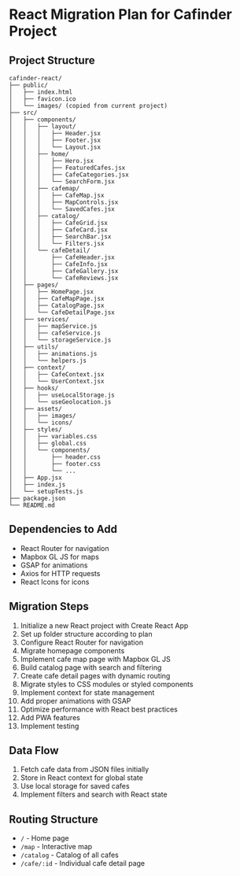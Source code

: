 # React Migration Plan for Cafinder Project

## Project Structure
```
cafinder-react/
├── public/
│   ├── index.html
│   ├── favicon.ico
│   └── images/ (copied from current project)
├── src/
│   ├── components/
│   │   ├── layout/
│   │   │   ├── Header.jsx
│   │   │   ├── Footer.jsx
│   │   │   └── Layout.jsx
│   │   ├── home/
│   │   │   ├── Hero.jsx
│   │   │   ├── FeaturedCafes.jsx
│   │   │   ├── CafeCategories.jsx
│   │   │   └── SearchForm.jsx
│   │   ├── cafemap/
│   │   │   ├── CafeMap.jsx
│   │   │   ├── MapControls.jsx
│   │   │   └── SavedCafes.jsx
│   │   ├── catalog/
│   │   │   ├── CafeGrid.jsx
│   │   │   ├── CafeCard.jsx
│   │   │   ├── SearchBar.jsx
│   │   │   └── Filters.jsx
│   │   └── cafeDetail/
│   │       ├── CafeHeader.jsx
│   │       ├── CafeInfo.jsx
│   │       ├── CafeGallery.jsx
│   │       └── CafeReviews.jsx
│   ├── pages/
│   │   ├── HomePage.jsx
│   │   ├── CafeMapPage.jsx
│   │   ├── CatalogPage.jsx
│   │   └── CafeDetailPage.jsx
│   ├── services/
│   │   ├── mapService.js
│   │   ├── cafeService.js
│   │   └── storageService.js
│   ├── utils/
│   │   ├── animations.js
│   │   └── helpers.js
│   ├── context/
│   │   ├── CafeContext.jsx
│   │   └── UserContext.jsx
│   ├── hooks/
│   │   ├── useLocalStorage.js
│   │   └── useGeolocation.js
│   ├── assets/
│   │   ├── images/
│   │   └── icons/
│   ├── styles/
│   │   ├── variables.css
│   │   ├── global.css
│   │   └── components/
│   │       ├── header.css
│   │       ├── footer.css
│   │       └── ...
│   ├── App.jsx
│   ├── index.js
│   └── setupTests.js
├── package.json
└── README.md
```

## Dependencies to Add
- React Router for navigation
- Mapbox GL JS for maps
- GSAP for animations
- Axios for HTTP requests
- React Icons for icons

## Migration Steps
1. Initialize a new React project with Create React App
2. Set up folder structure according to plan
3. Configure React Router for navigation
4. Migrate homepage components
5. Implement cafe map page with Mapbox GL JS
6. Build catalog page with search and filtering
7. Create cafe detail pages with dynamic routing
8. Migrate styles to CSS modules or styled components
9. Implement context for state management
10. Add proper animations with GSAP
11. Optimize performance with React best practices
12. Add PWA features
13. Implement testing

## Data Flow
1. Fetch cafe data from JSON files initially
2. Store in React context for global state
3. Use local storage for saved cafes
4. Implement filters and search with React state

## Routing Structure
- `/` - Home page
- `/map` - Interactive map
- `/catalog` - Catalog of all cafes
- `/cafe/:id` - Individual cafe detail page